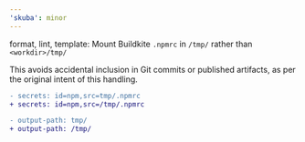 ```yaml
---
'skuba': minor
---
```


format, lint, template: Mount Buildkite `.npmrc` in `/tmp/` rather than `<workdir>/tmp/`

This avoids accidental inclusion in Git commits or published artifacts, as per the original intent of this handling.

```diff
- secrets: id=npm,src=tmp/.npmrc
+ secrets: id=npm,src=/tmp/.npmrc

- output-path: tmp/
+ output-path: /tmp/
```
